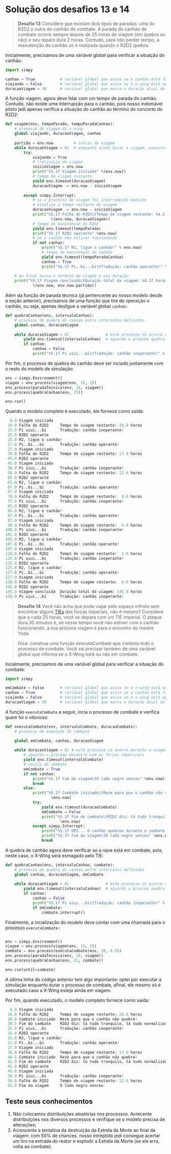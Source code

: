 # Solução dos desafios 13 e 14

> **Desafio 13** Considere que existam dois tipos de paradas: uma do R2D2 e outra do canhão de combate. A parada do canhão de combate ocorre sempre depois de 25 horas de viagem (em quebra ou não) e seu reparo dura 2 horas. Contudo, para não perder tempo, a manutenção do canhão só é realizada quando o R2D2 quebra.

Inicialmente, precisamos de uma variável global para verificar a situação do canhão:
```python 
import simpy

canhao = True           # variável global que avisa se o canhão está funcionando
viajando = False        # variável global que avisa se o x-wing está operando
duracaoViagem = 30      # variável global que marca a duração atual da viagem
```
A função viagem, agora deve lidar com um tempo de parada do canhão. Contudo, não existe uma interrupção para o canhão, pois nosso indomável piloto jedi apenas verifica a situação do canhão ao término do concerto do R2D2:

```python 
def viagem(env, tempoParada, tempoParadaCanhao):
    # processo de viagem do x-wing
    global viajando, duracaoViagem, canhao
    
    partida = env.now         # início da viagem
    while duracaoViagem > 0:  # enquanto ainda durar a viagem, execute:
        try:
            viajando = True
            # (re)inicio da viagem
            inicioViagem = env.now 
            print("%5.1f Viagem iniciada" %(env.now))
            # tempo de viagem restante
            yield env.timeout(duracaoViagem) 
            duracaoViagem -= env.now - inicioViagem
            
        except simpy.Interrupt:
            # se o processo de viagem foi interrompido execute
            # atualiza o tempo restante de viagem
            duracaoViagem -= env.now - inicioViagem 
            print("%5.1f Falha do R2D2\tTempo de viagem restante: %4.1f horas" 
                    %(env.now, duracaoViagem))
            # tempo de manutenção do R2D2
            yield env.timeout(tempoParada)
            print("%5.1f R2D2 operante" %env.now)
            # se o canhão não estiver funcionando
            if not canhao:
                print("%5.1f R2, ligue o canhão!" % env.now)
                # tempo de manutenção do canhão
                yield env.timeout(tempoParadaCanhao)
                canhao = True
                print("%5.1f Pi..bi...bi\tTradução: canhão operante!" % env.now)
    
    # ao final avisa o término da viagem e sua duração
    print("%5.1f Viagem concluida\tDuração total da viagem: %4.1f horas" 
            %(env.now, env.now-partida))
```

Além da função de parada técnica (já pertencente ao nosso modelo desde a seção anterior), precisamos de uma função que tire de operação o canhão, ou seja, apenas desligue a variável global `canhao:`
```python
def quebraCanhao(env, intervaloCanhao):
    # processo de quebra do canhao entre intervalos definidos
    global canhao, duracaoViagem
    
    while duracaoViagem > 0:                # este processo só ocorre durante a viagem
        yield env.timeout(intervaloCanhao)  # aguarda a próxima quebra do canhao
        if canhao:
            canhao = False
            print("%5.1f Pi uiui...bi\tTradução: canhão inoperante!" % (env.now))
```
Por fim, o processo de quebra do canhão deve ser inciado juntamente com o resto do modelo de simulação:
```python
env = simpy.Environment()
viagem = env.process(viagem(env, 15, 2))
env.process(paradaTecnica(env, 10, viagem))
env.process(quebraCanhao(env, 25))

env.run()
```
Quando o modelo completo é executado, ele fornece como saída:
```python
  0.0 Viagem iniciada
 10.0 Falha do R2D2     Tempo de viagem restante: 20.0 horas
 25.0 Pi uiui...bi      Tradução: canhão inoperante!
 25.0 R2D2 operante
 25.0 R2, ligue o canhão!
 27.0 Pi..bi...bi       Tradução: canhão operante!
 27.0 Viagem iniciada
 30.0 Falha do R2D2     Tempo de viagem restante: 17.0 horas
 45.0 R2D2 operante
 45.0 Viagem iniciada
 50.0 Pi uiui...bi      Tradução: canhão inoperante!
 50.0 Falha do R2D2     Tempo de viagem restante: 12.0 horas
 65.0 R2D2 operante
 65.0 R2, ligue o canhão!
 67.0 Pi..bi...bi       Tradução: canhão operante!
 67.0 Viagem iniciada
 70.0 Falha do R2D2     Tempo de viagem restante:  9.0 horas
 75.0 Pi uiui...bi      Tradução: canhão inoperante!
 85.0 R2D2 operante
 85.0 R2, ligue o canhão!
 87.0 Pi..bi...bi       Tradução: canhão operante!
 87.0 Viagem iniciada
 90.0 Falha do R2D2     Tempo de viagem restante:  6.0 horas
100.0 Pi uiui...bi      Tradução: canhão inoperante!
105.0 R2D2 operante
105.0 R2, ligue o canhão!
107.0 Pi..bi...bi       Tradução: canhão operante!
107.0 Viagem iniciada
110.0 Falha do R2D2     Tempo de viagem restante:  3.0 horas
125.0 Pi uiui...bi      Tradução: canhão inoperante!
125.0 R2D2 operante
125.0 R2, ligue o canhão!
127.0 Pi..bi...bi       Tradução: canhão operante!
127.0 Viagem iniciada
130.0 Falha do R2D2     Tempo de viagem restante:  0.0 horas
145.0 R2D2 operante
145.0 Viagem concluida  Duração total da viagem: 145.0 horas
150.0 Pi uiui...bi      Tradução: canhão inoperante!
```

> **Desafio 14** Você não acha que pode viajar pelo espaço infinito sem encontrar alguns [TIEs](https://en.wikipedia.org/wiki/TIE_fighter) das forças imperiais, não é mesmo? Considere que a cada 25 horas, você se depara com um TIE imperial. O ataque dura 30 minutos e, se nesse tempo você não estiver com o canhão funcionando, a sua próxima viagem é para o encontro do mestre Yoda.

> Dica: construa uma função executaCombate que controla todo o processo de combate. Você vai precisar também de uma variável global que informa se o X-Wing está ou não em combate.

Incialmente, precisamos de uma variável global para verificar a situação do combate:
```python 
import simpy

emCombate = False       # variável global que avisa se o x-wing está em combate
canhao = True           # variável global que avisa se o canhão está funcionando
viajando = False        # variável global que avisa se o x-wing está operando
duracaoViagem = 30      # variável global que marca a duração atual da viagem
```
A função `executaCombate` a seguir, incia o processo de combate e verifica quem foi o vitorioso:

```python 
def executaCombate(env, intervaloCombate, duracaoCombate):
    # processo de execução do combate

    global emCombate, canhao, duracaoViagem
    
    while duracaoViagem > 0: # este processo só ocorre durante a viagem
        # aguarda o próximo encontro com as forças imperirais
        yield env.timeout(intervaloCombate)
        # inicio do combate
        emCombate = True 
        if not canhao:
            print("%5.1f Fim da viagem\tO lado negro venceu" %env.now)
            break
        else:
            print("%5.1f Combate iniciado\tReze para que o canhão não quebre!"
                    %env.now)
            try:
                yield env.timeout(duracaoCombate)
                emCombate = False
                print("%5.1f Fim do combate\tR2D2 diz: tá tudo tranquilo, tá tudo normalizado."
                        %env.now)
            except simpy.Interrupt:
                print("%5.1f OPS... O canhão quebrou durante o combate." %env.now)
                print("%5.1f Fim da viagem\tO lado negro venceu" %env.now)
                break
```
A quebra de canhão agora deve verificar se a nave está em combate, pois, neste caso, o X-Wing será esmagado pelo TIE:

```python 
def quebraCanhao(env, intervaloCanhao, combate):
    # processo de quebra do canhao entre intervalos definidos
    global canhao, duracaoViagem, emCombate
    
    while duracaoViagem > 0:                # este processo só ocorre durante a viagem
        yield env.timeout(intervaloCanhao)  # aguarda a próxima quebra do canhao
        if canhao:
            canhao = False
            print("%5.1f Pi uiui...bi\tTradução: canhão inoperante!" % (env.now))
            if emCombate:
                combate.interrupt()
```
Finalmente, a incialização do modelo deve contar com uma chamada para o processo `executaCombate:`

```python 

env = simpy.Environment()
viagem = env.process(viagem(env, 15, 2))
combate = env.process(executaCombate(env, 20, 0.5))
env.process(paradaTecnica(env, 10, viagem))
env.process(quebraCanhao(env, 25, combate))

env.run(until=combate)
``` 
A última linha do código anterior tem algo importante: optei por executar a simulação enquanto durar o processo de combate, afinal, ele mesmo só é executado caso a X-Wing esteja ainda em viagem.

Por fim, quando executado, o modelo completo fornece como saída:
```python 
  0.0 Viagem iniciada
 10.0 Falha do R2D2     Tempo de viagem restante: 20.0 horas
 20.0 Combate iniciado  Reze para que o canhão não quebre!
 20.5 Fim do combate    R2D2 diz: tá tudo tranquilo, tá tudo normalizado.
 25.0 Pi uiui...bi      Tradução: canhão inoperante!
 25.0 R2D2 operante
 25.0 R2, ligue o canhão!
 27.0 Pi..bi...bi       Tradução: canhão operante!
 27.0 Viagem iniciada
 30.0 Falha do R2D2     Tempo de viagem restante: 17.0 horas
 40.5 Combate iniciado  Reze para que o canhão não quebre!
 41.0 Fim do combate    R2D2 diz: tá tudo tranquilo, tá tudo normalizado.
 45.0 R2D2 operante
 45.0 Viagem iniciada
 50.0 Pi uiui...bi      Tradução: canhão inoperante!
 50.0 Falha do R2D2     Tempo de viagem restante: 12.0 horas
 61.0 Fim da viagem     O lado negro venceu
``` 
## Teste seus conhecimentos
1. Não colocamos distribuições aleatórias nos processos. Acrecente distribuições nos diversos processos e verifique se o modelo precisa de alterações;
2. Acrescente a tentativa da destruição da Estrela da Morte ao final da viagem: com 50% de chances, nosso intréptido jedi consegue acertar um tiro na entrada do reator e explodir a Estrela da Morte (se ele erra, volta ao combate).

